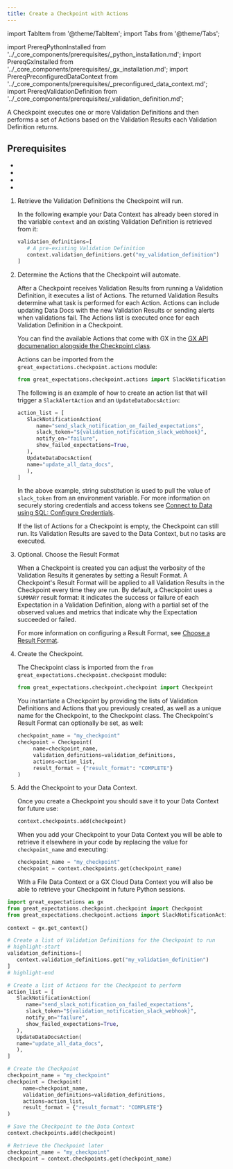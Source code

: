 ```yaml
---
title: Create a Checkpoint with Actions
---
```

import TabItem from '@theme/TabItem';
import Tabs from '@theme/Tabs';

import PrereqPythonInstalled from '../_core_components/prerequisites/_python_installation.md';
import PrereqGxInstalled from '../_core_components/prerequisites/_gx_installation.md';
import PrereqPreconfiguredDataContext from '../_core_components/prerequisites/_preconfigured_data_context.md';
import PrereqValidationDefinition from '../_core_components/prerequisites/_validation_definition.md';

A Checkpoint executes one or more Validation Definitions and then performs a set of Actions based on the Validation Results each Validation Definition returns.

<h2>Prerequisites</h2>

- <PrereqPythonInstalled/>
- <PrereqGxInstalled/>
- <PrereqPreconfiguredDataContext/>
- <PrereqValidationDefinition/>

<Tabs>

<TabItem value="procedure" label="Procedure">

1. Retrieve the Validation Definitions the Checkpoint will run.

   In the following example your Data Context has already been stored in the variable `context` and an existing Validation Definition is retrieved from it:

   ```python title="Python"
   validation_definitions=[
      # A pre-existing Validation Definition
      context.validation_definitions.get("my_validation_definition")
   ]
   ```

2. Determine the Actions that the Checkpoint will automate.

   After a Checkpoint receives Validation Results from running a Validation Definition, it executes a list of Actions. The returned Validation Results determine what task is performed for each Action. Actions can include updating Data Docs with the new Validation Results or sending alerts when validations fail.  The Actions list is executed once for each Validation Definition in a Checkpoint.

   You can find the available Actions that come with GX in the [GX API documenation alongside the Checkpoint class](reference/api/checkpoint/Checkpoint_class.mdx).

   Actions can be imported from the `great_expectations.checkpoint.actions` module:

   ```python title="Python"
   from great_expectations.checkpoint.actions import SlackNotificationAction, UpdateDataDocsAction
   ```

   The following is an example of how to create an action list that will trigger a `SlackAlertAction` and an `UpdateDataDocsAction`:

   ```python title="Python"
   action_list = [
      SlackNotificationAction(
         name="send_slack_notification_on_failed_expectations",
         slack_token="${validation_notification_slack_webhook}",
         notify_on="failure",
         show_failed_expectations=True,
      ),
      UpdateDataDocsAction(
      name="update_all_data_docs",
      ),
   ]
   ```

   In the above example, string substitution is used to pull the value of `slack_token` from an environment variable.  For more information on securely storing credentials and access tokens see [Connect to Data using SQL: Configure Credentials](/core/connect_to_data/sql_data/sql_data.md#configure-credentials).

   If the list of Actions for a Checkpoint is empty, the Checkpoint can still run. Its Validation Results are saved to the Data Context, but no tasks are executed.

3. Optional. Choose the Result Format

   When a Checkpoint is created you can adjust the verbosity of the Validation Results it generates by setting a Result Format.  A Checkpoint's Result Format will be applied to all Validation Results in the Checkpoint every time they are run.  By default, a Checkpoint uses a `SUMMARY` result format: it indicates the success or failure of each Expectation in a Validation Definition, along with a partial set of the observed values and metrics that indicate why the Expectation succeeded or failed.

   For more information on configuring a Result Format, see [Choose a Result Format](/core/trigger_actions_based_on_results/choose_a_result_format/choose_a_result_format.md).

5. Create the Checkpoint.

   The Checkpoint class is imported from the `from great_expectations.checkpoint.checkpoint` module:

   ```python title="Python"
   from great_expectations.checkpoint.checkpoint import Checkpoint
   ```
   
   You instantiate a Checkpoint by providing the lists of Validation Definitions and Actions that you previously created, as well as a unique name for the Checkpoint, to the Checkpoint class.  The Checkpoint's Result Format can optionally be set, as well:

   ```python title="Python"
   checkpoint_name = "my_checkpoint"
   checkpoint = Checkpoint(
        name=checkpoint_name,
        validation_definitions=validation_definitions,
        actions=action_list,
        result_format = {"result_format": "COMPLETE"}
   )
   ```

6. Add the Checkpoint to your Data Context.

   Once you create a Checkpoint you should save it to your Data Context for future use: 

   ```python title="Python"
   context.checkpoints.add(checkpoint)
   ```
   
   When you add your Checkpoint to your Data Context you will be able to retrieve it elsewhere in your code by replacing the value for `checkpoint_name` and executing:

   ```python title="Python"
   checkpoint_name = "my_checkpoint"
   checkpoint = context.checkpoints.get(checkpoint_name)
   ```

   With a File Data Context or a GX Cloud Data Context you will also be able to retrieve your Checkpoint in future Python sessions.

</TabItem>

<TabItem value="sample_code" label="Sample code">

```python title="Python"
import great_expectations as gx
from great_expectations.checkpoint.checkpoint import Checkpoint
from great_expectations.checkpoint.actions import SlackNotificationAction, UpdateDataDocsAction
   
context = gx.get_context()

# Create a list of Validation Definitions for the Checkpoint to run
# highlight-start
validation_definitions=[
   context.validation_definitions.get("my_validation_definition")
]
# highlight-end

# Create a list of Actions for the Checkpoint to perform   
action_list = [
   SlackNotificationAction(
      name="send_slack_notification_on_failed_expectations",
      slack_token="${validation_notification_slack_webhook}",
      notify_on="failure",
      show_failed_expectations=True,
   ),
   UpdateDataDocsAction(
   name="update_all_data_docs",
   ),
]

# Create the Checkpoint
checkpoint_name = "my_checkpoint"
checkpoint = Checkpoint(
     name=checkpoint_name,
     validation_definitions=validation_definitions,
     actions=action_list,
     result_format = {"result_format": "COMPLETE"}
)

# Save the Checkpoint to the Data Context
context.checkpoints.add(checkpoint)

# Retrieve the Checkpoint later  
checkpoint_name = "my_checkpoint"
checkpoint = context.checkpoints.get(checkpoint_name)  
```

</TabItem>

</Tabs>
